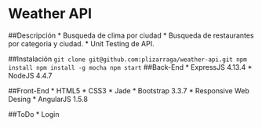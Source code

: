 Weather API
=============

##Descripción
	* Busqueda de clima por ciudad
	* Busqueda de restaurantes por categoria y ciudad.
	* Unit Testing de API.

##Instalación
	```
	git clone git@github.com:plizarraga/weather-api.git
	npm install
	npm install -g mocha
	npm start
	```
##Back-End
	* ExpressJS 4.13.4
	* NodeJS 4.4.7

##Front-End
	* HTML5
	* CSS3
	* Jade
	* Bootstrap 3.3.7
	* Responsive Web Desing
	* AngularJS 1.5.8

##ToDo
	* Login
